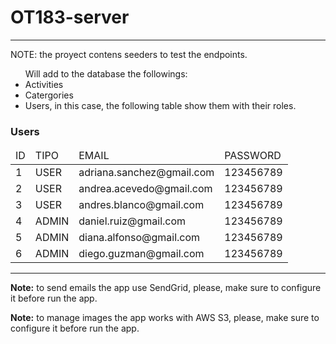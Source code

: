 # OT183-server
<hr>
<p>NOTE: the proyect contens seeders to test the endpoints.</p>
<ul>Will add to the database the followings:
    <li>Activities</li>
<li>Catergories</li>
<li>Users, in this case, the following table show them with their roles.</li>
</ul>
<h3>Users</h3>
<table >
<thead>
<td>ID</td>
<td>TIPO</td>
<td>EMAIL</td>
<td>PASSWORD</td>
</thead>
  <tr>
    <td>1</td>
    <td>USER</td>
    <td>adriana.sanchez@gmail.com</td>
    <td>123456789</td>
  </tr>
  <tr>
    <td>2</td>
    <td>USER</td>
    <td>andrea.acevedo@gmail.com</td>
    <td>123456789</td>
  </tr>
  <tr>
    <td>3</td>
    <td>USER</td>
    <td>andres.blanco@gmail.com</td>
    <td>123456789</td>
  </tr>
  <tr>
    <td>4</td>
    <td>ADMIN</td>
    <td>daniel.ruiz@gmail.com</td>
    <td>123456789</td>
  </tr>
  <tr>
    <td>5</td>
    <td>ADMIN</td>
    <td>diana.alfonso@gmail.com</td>
    <td>123456789</td>
  </tr>
  <tr>
    <td>6</td>
    <td>ADMIN</td>
    <td>diego.guzman@gmail.com</td>
    <td>123456789</td>
  </tr>
</table>
<hr>
<p><b>Note:</b> to send emails the app use SendGrid, please, make sure to configure it before run the app.</p>
<p><b>Note:</b> to manage images the app works with AWS S3, please, make sure to configure it before run the app.</p>